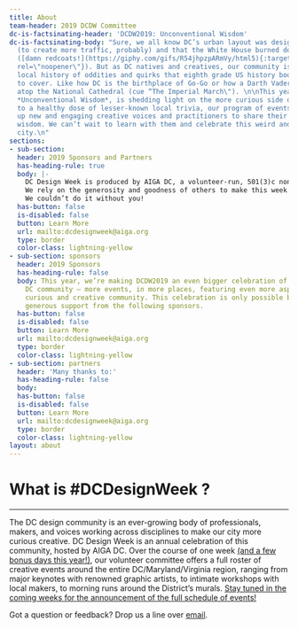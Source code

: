 ```yaml
---
title: About
team-header: 2019 DCDW Committee
dc-is-factsinating-header: 'DCDW2019: Unconventional Wisdom'
dc-is-factsinating-body: "Sure, we all know DC’s urban layout was designed by L’Enfant
  (to create more traffic, probably) and that the White House burned down in 1814
  ([damn redcoats!](https://giphy.com/gifs/R54jhpzpARmVy/html5){:target=\"_blank\"
  rel=\"noopener\"}). But as DC natives and creatives, our community is privy to a
  local history of oddities and quirks that eighth grade US history books tend not
  to cover. Like how DC is the birthplace of Go-Go or how a Darth Vader gargoyle sits
  atop the National Cathedral (cue “The Imperial March\"). \n\nThis year’s theme,
  *Unconventional Wisdom*, is shedding light on the more curious side of DC. In addition
  to a healthy dose of lesser-known local trivia, our program of events will lift
  up new and engaging creative voices and practitioners to share their own unconventional
  wisdom. We can’t wait to learn with them and celebrate this weird and wonderful
  city.\n"
sections:
- sub-section: 
  header: 2019 Sponsors and Partners
  has-heading-rule: true
  body: |-
    DC Design Week is produced by AIGA DC, a volunteer-run, 501(3)c nonprofit organization, in concert with a consortium of local associations, meetup groups and small businesses.
    We rely on the generosity and goodness of others to make this week of celebration a reality. Major thanks to the following partners and sponsors for your support and commitment to the DC design community.
    We couldn’t do it without you!
  has-button: false
  is-disabled: false
  button: Learn More
  url: mailto:dcdesignweek@aiga.org
  type: border
  color-class: lightning-yellow
- sub-section: sponsors
  header: 2019 Sponsors
  has-heading-rule: false
  body: This year, we’re making DCDW2019 an even bigger celebration of the entire
    DC community — more events, in more places, featuring even more aspects of DC’s
    curious and creative community. This celebration is only possible because of the
    generous support from the following sponsors.
  has-button: false
  is-disabled: false
  button: Learn More
  url: mailto:dcdesignweek@aiga.org
  type: border
  color-class: lightning-yellow
- sub-section: partners
  header: 'Many thanks to:'
  has-heading-rule: false
  body: 
  has-button: false
  is-disabled: false
  button: Learn More
  url: mailto:dcdesignweek@aiga.org
  type: border
  color-class: lightning-yellow
layout: about
---
```


# What is #DCDesignWeek ?

---

The DC design community is an ever-growing body of professionals, makers, and voices working across disciplines to make our city more curious creative. DC Design Week is an annual celebration of this community, hosted by AIGA DC. Over the course of one week [(and a few bonus days this year!)](/carnegie-library/), our volunteer committee offers a full roster of creative events around the entire DC/Maryland/Virginia region, ranging from major keynotes with renowned graphic artists, to intimate workshops with local makers, to morning runs around the District’s murals. [Stay tuned in the coming weeks for the announcement of the full schedule of events!](#subscribe) 

Got a question or feedback? Drop us a line over [email](mailto:designweek@dc.aiga.org).
